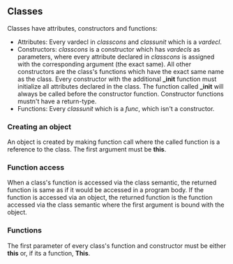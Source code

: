 ## Classes

Classes have attributes, constructors and functions:

- Attributes: Every vardecl in *classcons* and *classunit* which is a
  *vardecl*.
- Constructors: *classcons* is a constructor which has *vardecls* as
  parameters, where every attribute declared in *classcons* is assigned with
  the corresponding argument (the exact same). All other constructors are the
  class's functions which have the exact same name as the class.  Every
  constructor with the additional **_init** function must initialize all
  attributes declared in the class.  The function called **_init** will always
  be called before the constructor function. Constructor functions mustn't
  have a return-type.
- Functions: Every *classunit* which is a *func*, which isn't a constructor.

### Creating an object

An object is created by making function call where the called function
is a reference to the class. The first argument must be **this**.

### Function access

When a class's function is accessed via the class semantic, the returned
function is same as if it would be accessed in a program body.  If the function
is accessed via an object, the returned function is the function accessed via
the class semantic where the first argument is bound with the object.

### Functions

The first parameter of every class's function and constructor must be either
**this** or, if its a function, **This**.
